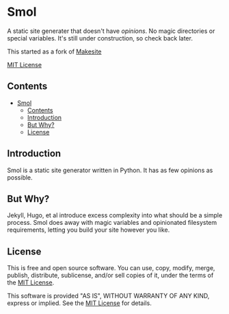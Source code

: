 Smol
====

A static site generater that doesn't have _opinions_. No magic directories or special variables. It's still under construction, so check back later.

This started as a fork of [Makesite](https://github.com/sunainapai/makesite)

[MIT License](LICENSE.md)

Contents
--------

- [Smol](#smol)
  - [Contents](#contents)
  - [Introduction](#introduction)
  - [But Why?](#but-why)
  - [License](#license)


Introduction
------------

Smol is a static site generator written in Python. It has as few opinions as possible.


But Why?
--------

Jekyll, Hugo, et al introduce excess complexity into what should be a simple process. Smol does away with magic variables and opinionated filesystem requirements, letting you build your site however you like.


License
-------

This is free and open source software. You can use, copy, modify,
merge, publish, distribute, sublicense, and/or sell copies of it,
under the terms of the [MIT License](LICENSE.md).

This software is provided "AS IS", WITHOUT WARRANTY OF ANY KIND,
express or implied. See the [MIT License](LICENSE.md) for details.